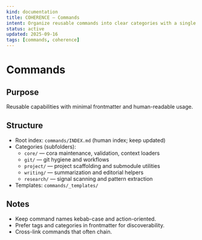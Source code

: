 ```yaml
---
kind: documentation
title: COHERENCE — Commands
intent: Organize reusable commands into clear categories with a single index
status: active
updated: 2025-09-16
tags: [commands, coherence]
---
```


# Commands

## Purpose
Reusable capabilities with minimal frontmatter and human-readable usage.

## Structure
- Root index: `commands/INDEX.md` (human index; keep updated)
- Categories (subfolders):
  - `core/` — cora maintenance, validation, context loaders
  - `git/` — git hygiene and workflows
  - `project/` — project scaffolding and submodule utilities
  - `writing/` — summarization and editorial helpers
  - `research/` — signal scanning and pattern extraction
- Templates: `commands/_templates/`

## Notes
- Keep command names kebab-case and action-oriented.
- Prefer tags and categories in frontmatter for discoverability.
- Cross-link commands that often chain.
